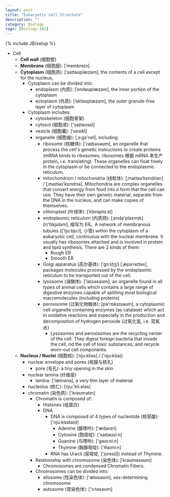 ```yaml
---
layout: post
title: "Eukaryotic Cell Structure"
description: ""
category: Biology
tags: [Biology-101]
---
```

{% include JB/setup %}

- Cell
	- **Cell wall** (细胞壁)
	- **Membrane** (细胞膜): [ˈmembreɪn]
	- **Cytoplasm** (细胞质): [ˈsaɪtəʊplæzəm], the contents of a cell except for the nucleus, 
		- Cytoplasm can be divided into:
			- endoplasm (内质): [ˈendəʊplæzəm], the inner portion of the cytoplasm
			- ectoplasm (外质): [ˈektəʊplæzəm], the outer granule-free layer of cytoplasm
		- Cytoplasm includes:
			- cytoskeleton (细胞骨架)
			- cytosol (细胞液): ['saɪtəʊsɒl]
			- vesicle (细胞囊): [ˈvesɪkl]
			- organelle (细胞器): [ˌɔ:gə'nel], including:
				- ribosome (核糖体): ['raɪbəsəʊm], an organelle that process the cell's genetic instructions to create proteins (mRNA binds to ribosomes; ribosomes 根据 mRNA 来生产 protein, i.e. translating). These organelles can float freely in the cytoplasm or be connected to the endoplasmic reticulum.
				- mitochondrion / mitochondria (线粒体): [ˌmaɪtəʊˈkɒndriən] / [ˌmaɪtəʊ'kɒndrɪə]. Mitochondria are complex organelles that convert energy from food into a form that the cell can use. They have their own genetic material, separate from the DNA in the nucleus, and can make copies of themselves.
				- chloroplast (叶绿体): [ˈklɒrəplɑ:st]
				- endoplasmic reticulum (内质网): [ˌendə'plazmɪk] [rɪ'tɪkjʊləm], 缩写为 ER。A network of membranous tubules (['tju:bju:l], 小管) within the cytoplasm of a eukaryotic cell, continuous with the nuclear membrane. It usually has ribosomes attached and is involved in protein and lipid synthesis. There are 2 kinds of them:
					- Rough ER
					- Smooth ER
				- Golgi apparatus (高尔基体): [ˈɡɔ:ldʒi] [ˌæpəˈreɪtəs], packages molecules processed by the endoplasmic reticulum to be transported out of the cell.
				- lysosome (溶酶体): ['laɪsəsəʊm], an organelle found in all types of animal cells which contains a large range of digestive enzymes capable of splitting most biological macromolecules (including proteins)
				- peroxisome (过氧化物酶体): [pə'rɒksɪsəʊm], a cytoplasmic cell organelle containing enzymes (as catalase) which act in oxidative reactions and especially in the production and decomposition of hydrogen peroxide (过氧化氢, i.e. 双氧水)
					- Lysosomes and peroxisomes are the recycling center of the cell. They digest foreign bacteria that invade the cell, rid the cell of toxic substances, and recycle worn-out cell components.
	- **Nucleus / Nuclei** (细胞核): [ˈnju:kliəs] / ['nju:klɪaɪ]
		- nuclear envelope and pores (核膜与核孔)
			- pore (毛孔): a tiny opening in the skin
		- nuclear lamina (纤维层)
			- lamina: ['læmənə], a very thin layer of material
		- nucleolus (核仁): [nju:'kli:ələs]
		- chromatin (染色质): ['krəʊmətɪn]
			- Chromatin is composed of:
				- Histones (组蛋白)
				- DNA
					- DNA is composed of 4 types of nucleotide (核苷酸): ['nju:klɪətaɪd]
						- Adenine (腺嘌吟): ['ædənɪn]
						- Cytosine (胞嘧啶): ['saɪtəʊsi:n] 
						- Guanine (鸟嘌呤): ['gwɑ:ni:n]
						- Thymine (胸腺嘧啶): ['θaɪmi:n]
					- RNA has Uracil (尿嘧啶, ['jʊrəsɪl]) instead of Thymine.
			- Relationship with chromosome (染色体): [ˈkrəʊməsəʊm]
				- Chromosomes are condensed Chromatin Fibers.
			- Chromosomes can be divided into:
				- allosome (性染色体): ['ælʊsəʊm], sex-determining chromosome
				- autosome (常染色体): ['ɔ:təsəʊm]
